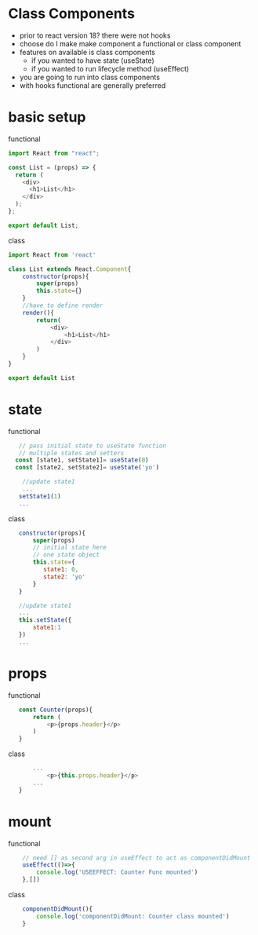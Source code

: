 # Class Components

- prior to react version 18? there were not hooks
- choose do I make make component a functional or class component
- features on available is class components
  - if you wanted to have state (useState)
  - if you wanted to run lifecycle method  (useEffect)
- you are going to run into class components
- with hooks functional are generally preferred

# basic setup
functional
```javascript
import React from "react";

const List = (props) => {
  return (
    <div>
      <h1>List</h1>
    </div>
  );
};

export default List;
```
class
```javascript
import React from 'react'

class List extends React.Component{
    constructor(props){
        super(props)
        this.state={}
    }
    //have to define render
    render(){
        return(
            <div>
                <h1>List</h1>
            </div>
        )
    }
}

export default List
```

# state
functional
```javascript
   // pass initial state to useState function
   // multiple states and setters
  const [state1, setState1]= useState(0)
  const [state2, setState2]= useState('yo')

    //update state1
    ...
   setState1(1)
   ...
```

class
```javascript
   constructor(props){
       super(props)
       // initial state here
       // one state object
       this.state={
          state1: 0,
          state2: 'yo'
       }
   }

   //update state1
   ...
   this.setState({
       state1:1
   })
   ...
```

# props
functional
```javascript
   const Counter(props){
       return (
           <p>{props.header}</p>
       )
   }
```

class
```javascript
       ...
           <p>{this.props.header}</p>
       ...
   }
```

# mount
functional
```javascript
    // need [] as second arg in useEffect to act as componentDidMount
    useEffect(()=>{
        console.log('USEEFFECT: Counter Func mounted')
    },[])
```

class
```javascript
    componentDidMount(){
        console.log('componentDidMount: Counter class mounted')
    }
```

